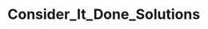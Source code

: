 # Consider_It_Done_Solutions
<!DOCTYPE html>
<HTML>
  <Title>CDS</Title>
<head>
  <meta name="viewport" content="width=device-width, initial-scale=1"> <!-- Ensures optimal rendering on mobile devices. -->
  <meta http-equiv="X-UA-Compatible" content="IE=edge" /> <!-- Optimal Internet Explorer compatibility -->
</head>
<body>
<script>
    src="AQ58TgQwPBguhRcQurt6SA7QSYhnv2tg7faTs9_xz8OkFFvw1anjwTzJqo1TTKtOKSENRVBAp83TF5LH?client-id=LIVE_CLIENT_ID">
  </script>
  </body>
</HTML> 
